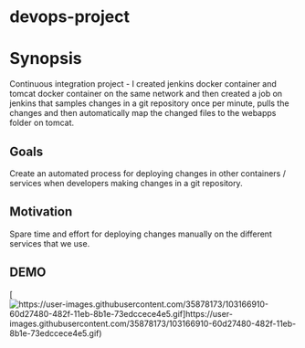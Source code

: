 # devops-project

# Synopsis

Continuous integration project - I created jenkins docker container and tomcat docker container on the same network and then created a job on jenkins that samples changes in a git repository once per minute, pulls the changes and then automatically map the changed files to the webapps folder on tomcat.

## Goals

Create an automated process for deploying changes in other containers / services when developers making changes in a git repository.

## Motivation

Spare time and effort for deploying changes manually on the different services that we use.

## DEMO

[![https://user-images.githubusercontent.com/35878173/103166910-60d27480-482f-11eb-8b1e-73edccece4e5.gif]https://user-images.githubusercontent.com/35878173/103166910-60d27480-482f-11eb-8b1e-73edccece4e5.gif)](http://www.youtube.com/watch?v=QmFHNb4QLdQ "Jenkins")

